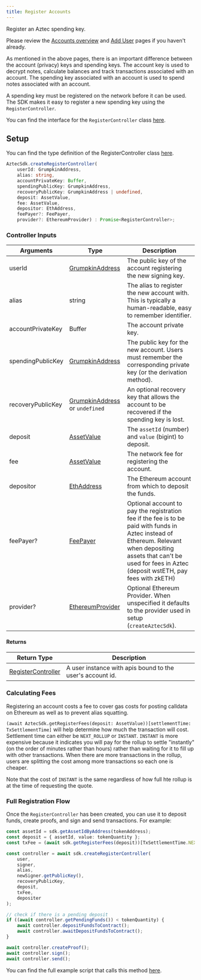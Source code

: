 ```yaml
---
title: Register Accounts
---
```


Register an Aztec spending key.

Please review the [Accounts overview](../../how-aztec-works/accounts) and [Add User](./add-account) pages if you haven't already.

As mentioned in the above pages, there is an important difference between the account (privacy) keys and spending keys. The account key is used to decrypt notes, calculate balances and track transactions associated with an account. The spending key associated with an account is used to spend notes associated with an account.

A spending key must be registered on the network before it can be used. The SDK makes it easy to register a new spending key using the `RegisterController`.

You can find the interface for the `RegisterController` class [here](../types/sdk/RegisterController).

## Setup

You can find the type definition of the RegisterController class [here](../types/sdk/RegisterController).

```ts
AztecSdk.createRegisterController(
    userId: GrumpkinAddress, 
    alias: string, 
    accountPrivateKey: Buffer, 
    spendingPublicKey: GrumpkinAddress, 
    recoveryPublicKey: GrumpkinAddress | undefined, 
    deposit: AssetValue, 
    fee: AssetValue, 
    depositor: EthAddress, 
    feePayer?: FeePayer, 
    provider?: EthereumProvider) : Promise<RegisterController>;
```

### Controller Inputs

| Arguments | Type | Description |
| --------- | ---- | ----------- |
| userId | [GrumpkinAddress](../types/barretenberg/GrumpkinAddress) | The public key of the account registering the new signing key. |
| alias | string | The alias to register the new account with. This is typically a human-readable, easy to remember identifier. |
| accountPrivateKey | Buffer | The account private key. |
| spendingPublicKey | [GrumpkinAddress](../types/barretenberg/GrumpkinAddress) | The public key for the new account. Users must remember the corresponding private key (or the derivation method). |
| recoveryPublicKey | [GrumpkinAddress](../types/barretenberg/GrumpkinAddress) or `undefined` | An optional recovery key that allows the account to be recovered if the spending key is lost. |
| deposit | [AssetValue](../types/barretenberg/AssetValue) | The `assetId` (number) and `value` (bigint) to deposit. |
| fee | [AssetValue](../types/barretenberg/AssetValue) | The network fee for registering the account. |
| depositor | [EthAddress](../types/barretenberg/EthAddress) | The Ethereum account from which to deposit the funds. |
| feePayer? | [FeePayer](../types/sdk/FeePayer) | Optional account to pay the registration fee if the fee is to be paid with funds in Aztec instead of Ethereum. Relevant when depositing assets that can't be used for fees in Aztec (deposit wstETH, pay fees with zkETH) |
| provider? | [EthereumProvider](../types/barretenberg/EthereumProvider) | Optional Ethereum Provider. When unspecified it defaults to the provider used in setup (`createAztecSdk`). |

#### Returns

| Return Type | Description |
| --------- | ----------- |
| [RegisterController](../types/sdk/RegisterController) | A user instance with apis bound to the user's account id. |

### Calculating Fees

Registering an account costs a fee to cover gas costs for posting calldata on Ethereum as well as to prevent alias squatting.

`(await AztecSdk.getRegisterFees(deposit: AssetValue))[settlementTime: TxSettlementTime]` will help determine how much the transaction will cost. Settlement time can either be `NEXT_ROLLUP` or `INSTANT`. `INSTANT` is more expensive because it indicates you will pay for the rollup to settle "instantly" (on the order of minutes rather than hours) rather than waiting for it to fill up with other transactions. When there are more transactions in the rollup, users are splitting the cost among more transactions so each one is cheaper.

Note that the cost of `INSTANT` is the same regardless of how full hte rollup is at the time of requesting the quote.

### Full Registration Flow

Once the `RegisterController` has been created, you can use it to deposit funds, create proofs, and sign and send transactions. For example:

```ts
const assetId = sdk.getAssetIdByAddress(tokenAddress);
const deposit = { assetId, value: tokenQuantity };
const txFee = (await sdk.getRegisterFees(deposit))[TxSettlementTime.NEXT_ROLLUP];

const controller = await sdk.createRegisterController(
    user,
    signer,
    alias,
    newSigner.getPublicKey(),
    recoveryPublicKey,
    deposit,
    txFee,
    depositer
);

// check if there is a pending deposit
if ((await controller.getPendingFunds()) < tokenQuantity) {
    await controller.depositFundsToContract();
    await controller.awaitDepositFundsToContract();
}

await controller.createProof();
await controller.sign();
await controller.send();
```

You can find the full example script that calls this method [here](https://github.com/critesjosh/aztec-sdk-starter/blob/mainnet-fork/src/latest/registerAccount.ts).
